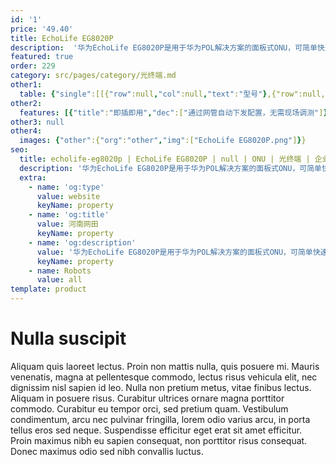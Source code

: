 ```yaml
---
id: '1'
price: '49.40'
title: EchoLife EG8020P
description:  '华为EchoLife EG8020P是用于华为POL解决方案的面板式ONU，可简单快速地安装在86型电工盒上，通过GPON技术实现超宽带接入。上行提供1个GPON端口，用户侧提供2个GE以太网接口并支持POE功能，通过高性能的转发能力有效保障语音、数据和高清视频的业务体验，为企业园区部署提供理想的解决方案和面向未来的业务支撑能力。'
featured: true
order: 229
category: src/pages/category/光终端.md
other1: 
  table: {"single":[[{"row":null,"col":null,"text":"型号"},{"row":null,"col":null,"text":"EchoLife EG8020P"}],[{"row":null,"col":null,"text":"尺寸（高×宽×深）"},{"row":null,"col":null,"text":"设备：125mm x 86mm x 30mm\n电源适配器：68.5mm x 46.5mm x 33mm"}],[{"row":null,"col":null,"text":"重量"},{"row":null,"col":null,"text":"设备：约185g\n电源适配器：约155g"}],[{"row":null,"col":null,"text":"工作环境温度"},{"row":null,"col":null,"text":"-5°C ~ +40°C"}],[{"row":null,"col":null,"text":"工作环境湿度"},{"row":null,"col":null,"text":"5% RH ～ 95% RH，非凝结"}],[{"row":null,"col":null,"text":"电源适配器额定输入范围"},{"row":null,"col":null,"text":"100V～240V AC，50/60 Hz"}],[{"row":null,"col":null,"text":"PoE最大输出功率"},{"row":null,"col":null,"text":"总功率30W，其中1号和2号GE端口最大支持30W。"}],[{"row":null,"col":null,"text":"防雷规格"},{"row":null,"col":null,"text":"GE接口：共模4kV，差模0.5kV\n配套AC电源：共模6kV，差模6kV"}],[{"row":null,"col":null,"text":"最大功耗"},{"row":null,"col":null,"text":"6.5W"}],[{"row":null,"col":null,"text":"网络侧接口"},{"row":null,"col":null,"text":"1*GPON"}],[{"row":null,"col":null,"text":"用户侧接口"},{"row":null,"col":null,"text":"2*GE"}],[{"row":null,"col":null,"text":"安装方式"},{"row":null,"col":null,"text":"支持安装在86型电工盒和尺寸为110mm x 125mm x 30mm的标准电工盒内"}],[{"row":null,"col":null,"text":"认证"},{"row":null,"col":null,"text":"CE/CCC/RCM/C-tick"}],[{"row":null,"col":null,"text":"PON接口"},{"row":null,"col":null,"text":"•  接口类型：SC/APC\n•  Class B+\n•  接收灵敏度：-27dBm\n•  过载光功率： -8dBm\n•  GPON传输速率（单位：Gbit/s）：下行2.488，上行1.244\n•  Type B单归属\n•  Type B双归属（二层转发模式下支持）"}],[{"row":null,"col":null,"text":"GE电接口"},{"row":null,"col":null,"text":"•  PoE , PoE+ 功能，遵循标准：IEEE 802.3af、IEEE 802.3at\n•  接口类型RJ-45\n•  10Mbit/s或100Mbit/s或1000Mbit/s接口速率自适应\n•  MDI/MDIX自动配置\n•  以太端口MAC地址学习数目设置\n•  基于以太端口的VLAN透传、过滤"}]]}
other2:
  features: [{"title":"即插即用","dec":["通过网管自动下发配置，无需现场调测"]},{"title":"智能PoE供电","dec":["支持PoE，通过以太网线供电可以有效解决室内型AP（Access Point）等终端的供电"]},{"title":"防雷","dec":["GE接口：共模4kV，差模0.5kV\n配套AC电源：共模6kV，差模6kV"]}]
other3: null
other4:
  images: {"other":{"org":"other","img":["EchoLife EG8020P.png"]}}
seo:
  title: echolife-eg8020p | EchoLife EG8020P | null | ONU | 光终端 | 企业光网络
  description: '华为EchoLife EG8020P是用于华为POL解决方案的面板式ONU，可简单快速地安装在86型电工盒上，通过GPON技术实现超宽带接入。上行提供1个GPON端口，用户侧提供2个GE以太网接口并支持POE功能，通过高性能的转发能力有效保障语音、数据和高清视频的业务体验，为企业园区部署提供理想的解决方案和面向未来的业务支撑能力。'
  extra:
    - name: 'og:type'
      value: website
      keyName: property
    - name: 'og:title'
      value: 河南网田
      keyName: property
    - name: 'og:description'
      value: '华为EchoLife EG8020P是用于华为POL解决方案的面板式ONU，可简单快速地安装在86型电工盒上，通过GPON技术实现超宽带接入。上行提供1个GPON端口，用户侧提供2个GE以太网接口并支持POE功能，通过高性能的转发能力有效保障语音、数据和高清视频的业务体验，为企业园区部署提供理想的解决方案和面向未来的业务支撑能力。'
      keyName: property
    - name: Robots
      value: all
template: product
---
```


# Nulla suscipit

Aliquam quis laoreet lectus. Proin non mattis nulla, quis posuere mi. Mauris venenatis, magna at pellentesque commodo, lectus risus vehicula elit, nec dignissim nisl sapien id leo. Nulla non pretium metus, vitae finibus lectus. Aliquam in posuere risus. Curabitur ultrices ornare magna porttitor commodo. Curabitur eu tempor orci, sed pretium quam. Vestibulum condimentum, arcu nec pulvinar fringilla, lorem odio varius arcu, in porta tellus eros sed neque. Suspendisse efficitur eget erat sit amet efficitur. Proin maximus nibh eu sapien consequat, non porttitor risus consequat. Donec maximus odio sed nibh convallis luctus.